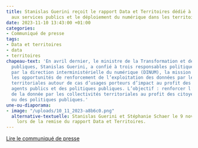 ```yaml
---
title: Stanislas Guerini reçoit le rapport Data et Territoires dédié à renforcer l’accès
  aux services publics et le déploiement du numérique dans les territoires
date: 2023-11-10 13:43:00 +01:00
categories:
- Communiqué de presse
tags:
- Data et territoires
- data
- territoires
chapeau-text: 'En avril dernier, le ministre de la Transformation et de la Fonction
  publiques, Stanislas Guerini, a confié à trois responsables politiques, appuyés
  par la direction interministérielle du numérique (DINUM), la mission d’identifier
  les opportunités de renforcement de l’exploitation des données par les collectivités
  territoriales autour de cas d’usages porteurs d’impact au profit des citoyens, des
  agents publics et des politiques publiques. L’objectif : renforcer l’utilisation
  de la donnée par les collectivités territoriales au profit des citoyens, des agents
  ou des politiques publiques.'
une-ou-diaporama:
- image: "/uploads/10_11_2023-a8b6c0.png"
  alternative-textuelle: Stanislas Guerini et Stéphanie Schaer le 9 novembre 2023
    lors de la remise du rapport Data et Territoires.
---
```


<div class="lien-important"><p><a href="https://preprod.numerique.gouv.fr/espace-presse/stanislas-guerini-recoit-le-rapport-data-et-territoires-dedie-a-renforcer-lacces-aux-services-publics-et-le-deploiement-du-numerique-dans-les-territoires/">Lire le communiqué de presse</a></p></div>